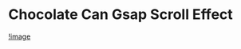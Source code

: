 # Chocolate Can Gsap Scroll Effect 

 [!image](https://github.com/adity672roy/Choclate_Gsap_scroll/blob/master/Screenshot.jpg)
